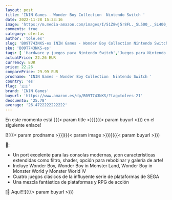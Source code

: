 ```yaml
---
layout: post
title: 'ININ Games - Wonder Boy Collection  Nintendo Switch '
date: 2022-11-28 15:33:16
image: 'https://m.media-amazon.com/images/I/51Z8wj5r8FL._SL500_._SL400_.jpg'
comments: true
category: ofertas
author: 'tole.es'
slug: 'B09T743NKS-es ININ Games - Wonder Boy Collection Nintendo Switch'
sku: 'B09T743NKS-es'
tags: [ 'Hardware y juegos para Nintendo Switch','Juegos para Nintendo Switch','Videojuegos','inin games','nintendo','🇪🇸', ]
actualPrice: 22.26 EUR
currency: EUR
price: 22.26
comparePrice: 29.99 EUR
prodname: 'ININ Games - Wonder Boy Collection  Nintendo Switch '
country: 'es'
flag: '🇪🇸'
brand: 'ININ Games'
buyurl: 'https://www.amazon.es/dp/B09T743NKS/?tag=tolees-21'
descuento: '25.78'
average: '26.4722222222222'
---
```


En este momento está [{{< param title >}}]({{< param buyurl >}}) en el siguiente enlace!

[![{{< param prodname >}}]({{< param image >}})]({{< param buyurl >}})

🔎:

- Un port excelente para las consolas modernas, ¡con características extendidas como filtro, shader, opción para rebobinar y galería de arte!
- Incluye Wonder Boy, Wonder Boy in Monster Land, Wonder Boy in Monster World y Monster World IV
- Cuatro juegos clásicos de la influyente serie de plataformas de SEGA
- Una mezcla fantástica de plataformas y RPG de acción

[🛒 Aquí!!!]({{< param buyurl >}})
